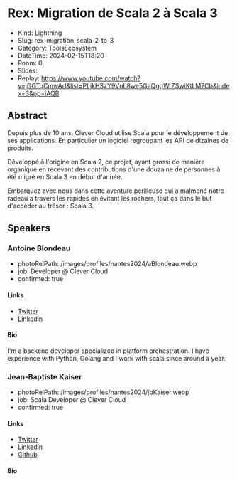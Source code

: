 # Rex: Migration de Scala 2 à Scala 3

- Kind: Lightning
- Slug: rex-migration-scala-2-to-3
- Category: ToolsEcosystem
- DateTime: 2024-02-15T18:20
- Room: 0
- Slides: 
- Replay: https://www.youtube.com/watch?v=jGGTqCmwArI&list=PLjkHSzY9VuL8we5GaQgqWrZSwiKtLM7Cb&index=3&pp=iAQB

## Abstract

Depuis plus de 10 ans, Clever Cloud utilise Scala pour le développement 
de ses applications. 
En particulier un logiciel regroupant les API de dizaines de produits.

Développé à l'origine en Scala 2, ce projet, ayant grossi de manière organique en recevant 
des contributions d'une douzaine de personnes à été migré en Scala 3 en début d'année.

Embarquez avec nous dans cette aventure périlleuse qui a malmené 
notre radeau à travers les rapides en évitant les rochers, 
tout ça dans le but d'accéder au trésor : Scala 3.

## Speakers

### Antoine Blondeau

- photoRelPath: /images/profiles/nantes2024/aBlondeau.webp
- job: Developer @ Clever Cloud
- confirmed: true

#### Links

- [Twitter](https://twitter.com/P4ndaFR)
- [Linkedin](https://www.linkedin.com/in/antblondeau)

#### Bio

I'm a backend developer specialized in platform orchestration. I have experience with Python, Golang and I work with scala since around a year.
### Jean-Baptiste Kaiser

- photoRelPath: /images/profiles/nantes2024/jbKaiser.webp
- job: Scala Developer @ Clever Cloud
- confirmed: true

#### Links

- [Twitter](https://twitter.com/ArendSyl)
- [Linkedin](https://www.linkedin.com/in/arendsyl)
- [Github](https://github.com/Arendsyl)

#### Bio


